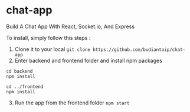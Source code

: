 # chat-app
Build A Chat App With React, Socket.io, And Express

To install, simply follow this steps :
1. Clone it to your local
    `git clone https://github.com/budiantoip/chat-app`
2. Enter backend and frontend folder and install npm packages
```
cd backend
npm install

cd ../frontend
npm install
```
3. Run the app from the frontend folder
    `npm start`